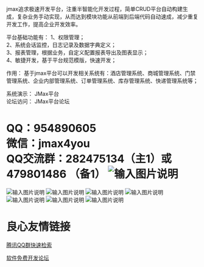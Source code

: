 jmax追求极速开发平台，注重半智能化开发过程，简单CRUD平台自动构建生成，复杂业务手动实现，从而达到模块功能从前端到后端代码自动速成，减少重复开发工作，提高企业开发效率。 

平台基础功能有： 
1、权限管理；  
2、系统会话监控，日志记录及数据字典定义；  
3、报表管理，根据业务，自定义配置报表导出及图表显示；  
4、敏捷开发，基于平台规范模版，快速开发；  

作用： 
基于jmax平台可以开发相关系统有：酒店管理系统、商城管理系统、门禁管理系统、企业内部管理系统、订单管理系统、库存管理系统、快递管理系统等； 
 
系统演示： JMax平台     
论坛访问： JMax平台论坛 

QQ：954890605   
微信：jmax4you  
QQ交流群：282475134（主1）或 479801486 （备1）
![输入图片说明](http://git.oschina.net/uploads/images/2015/0726/003409_2b3a9dd7_38111.jpeg "在这里输入图片标题")
==========================================================
![输入图片说明](http://git.oschina.net/uploads/images/2015/0726/003449_f1f3ceb3_38111.png "在这里输入图片标题")
![输入图片说明](http://git.oschina.net/uploads/images/2015/0726/003502_df725aee_38111.png "在这里输入图片标题")
![输入图片说明](http://git.oschina.net/uploads/images/2015/0726/003513_0a25713a_38111.png "在这里输入图片标题")
![输入图片说明](http://git.oschina.net/uploads/images/2015/0726/003528_d9a5db15_38111.png "在这里输入图片标题")
![输入图片说明](http://git.oschina.net/uploads/images/2015/0726/003540_a03fb73f_38111.png "在这里输入图片标题")
![输入图片说明](http://git.oschina.net/uploads/images/2015/0726/003550_6c2b0474_38111.png "在这里输入图片标题")
![输入图片说明](http://git.oschina.net/uploads/images/2015/0726/003601_5834b999_38111.png "在这里输入图片标题")

 # 良心友情链接

[腾讯QQ群快速检索](http://u.720life.cn/s/8cf73f7c)

[软件免费开发论坛](http://u.720life.cn/s/bbb01dc0)